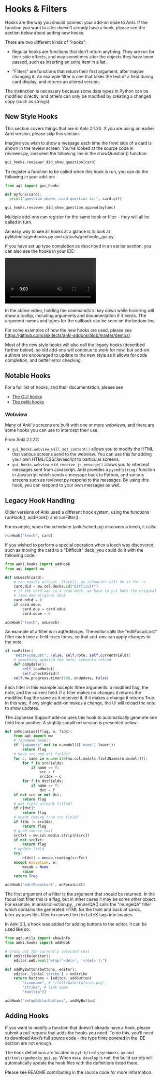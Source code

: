 # Hooks & Filters

Hooks are the way you should connect your add-on code to Anki. If the
function you want to alter doesn’t already have a hook, please see the
section below about adding new hooks.

There are two different kinds of "hooks":

- Regular hooks are functions that don’t return anything. They are run
  for their side effects, and may sometimes alter the objects they
  have been passed, such as inserting an extra item in a list.

- "Filters" are functions that return their first argument, after
  maybe changing it. An example filter is one that takes the text of a
  field during card display, and returns an altered version.

The distinction is necessary because some data types in Python can be
modified directly, and others can only be modified by creating a changed
copy (such as strings).

## New Style Hooks

This section covers things that are in Anki 2.1.20. If you are using an
earlier Anki version, please skip this section.

Imagine you wish to show a message each time the front side of a card is
shown in the review screen. You’ve looked at the source code in
reviewer.py, and seen the following line in the showQuestion() function:

```python
gui_hooks.reviewer_did_show_question(card)
```

To register a function to be called when this hook is run, you can do
the following in your add-on:

```python
from aqt import gui_hooks

def myfunc(card):
  print("question shown, card question is:", card.q())

gui_hooks.reviewer_did_show_question.append(myfunc)
```

Multiple add-ons can register for the same hook or filter - they will
all be called in turn.

An easy way to see all hooks at a glance is to look at
pylib/tools/genhooks.py and qt/tools/genhooks_gui.py.

If you have set up type completion as described in an earlier section,
you can also see the hooks in your IDE:

<video controls autoplay loop muted>
 <source src="img/autocomplete.mp4" type="video/mp4">
</video>

In the above video, holding the command/ctrl key down while hovering
will show a tooltip, including arguments and documentation if it exists.
The argument names and types for the callback can be seen on the bottom
line.

For some examples of how the new hooks are used, please see
<https://github.com/ankitects/anki-addons/blob/master/demos/>.

Most of the new style hooks will also call the legacy hooks (described
further below), so old add-ons will continue to work for now, but add-on authors
are encouraged to update to the new style as it allows for code
completion, and better error checking.

## Notable Hooks

For a full list of hooks, and their documentation, please see

- [The GUI hooks](https://github.com/ankitects/anki/blob/master/qt/tools/genhooks_gui.py)
- [The pylib hooks](https://github.com/ankitects/anki/blob/master/pylib/tools/genhooks.py)

### Webview

Many of Anki's screens are built with one or more webviews, and there are
some hooks you can use to intercept their use.

From Anki 2.1.22:

- `gui_hooks.webview_will_set_content()` allows you to modify the HTML that
  various screens send to the webview. You can use this for adding your own
  HTML/CSS/Javascript to particular screens.
- `gui_hooks.webview_did_receive_js_message()` allows you to intercept
  messages sent from Javascript. Anki provides a `pycmd(string)` function in
  Javascript which sends a message back to Python, and various screens such as
  reviewer.py respond to the messages. By using this hook, you can respond
  to your own messages as well.

## Legacy Hook Handling

Older versions of Anki used a different hook system, using the functions
runHook(), addHook() and runFilter().

For example, when the scheduler (anki/sched.py) discovers a leech, it
calls:

```python
runHook("leech", card)
```

If you wished to perform a special operation when a leech was
discovered, such as moving the card to a "Difficult" deck, you could do
it with the following code:

```python
from anki.hooks import addHook
from aqt import mw

def onLeech(card):
    # can modify without .flush(), as scheduler will do it for us
    card.did = mw.col.decks.id("Difficult")
    # if the card was in a cram deck, we have to put back the original due
    # time and original deck
    card.odid = 0
    if card.odue:
        card.due = card.odue
        card.odue = 0

addHook("leech", onLeech)
```

An example of a filter is in aqt/editor.py. The editor calls the
"editFocusLost" filter each time a field loses focus, so that add-ons
can apply changes to the note:

```python
if runFilter(
    "editFocusLost", False, self.note, self.currentField):
    # something updated the note; schedule reload
    def onUpdate():
        self.loadNote()
        self.checkValid()
    self.mw.progress.timer(100, onUpdate, False)
```

Each filter in this example accepts three arguments: a modified flag,
the note, and the current field. If a filter makes no changes it returns
the modified flag the same as it received it; if it makes a change it
returns True. In this way, if any single add-on makes a change, the UI
will reload the note to show updates.

The Japanese Support add-on uses this hook to automatically generate one
field from another. A slightly simplified version is presented below:

```python
def onFocusLost(flag, n, fidx):
    from aqt import mw
    # japanese model?
    if "japanese" not in n.model()['name'].lower():
        return flag
    # have src and dst fields?
    for c, name in enumerate(mw.col.models.fieldNames(n.model())):
        for f in srcFields:
            if name == f:
                src = f
                srcIdx = c
        for f in dstFields:
            if name == f:
                dst = f
    if not src or not dst:
        return flag
    # dst field already filled?
    if n[dst]:
        return flag
    # event coming from src field?
    if fidx != srcIdx:
        return flag
    # grab source text
    srcTxt = mw.col.media.strip(n[src])
    if not srcTxt:
        return flag
    # update field
    try:
        n[dst] = mecab.reading(srcTxt)
    except Exception, e:
        mecab = None
        raise
    return True

addHook('editFocusLost', onFocusLost)
```

The first argument of a filter is the argument that should be returned.
In the focus lost filter this is a flag, but in other cases it may be
some other object. For example, in anki/collection.py, \_renderQA()
calls the "mungeQA" filter which contains the generated HTML for the
front and back of cards. latex.py uses this filter to convert text in
LaTeX tags into images.

In Anki 2.1, a hook was added for adding buttons to the editor. It can
be used like so:

```python
from aqt.utils import showInfo
from anki.hooks import addHook

# cross out the currently selected text
def onStrike(editor):
    editor.web.eval("wrap('<del>', '</del>');")

def addMyButton(buttons, editor):
    editor._links['strike'] = onStrike
    return buttons + [editor._addButton(
        "iconname", # "/full/path/to/icon.png",
        "strike", # link name
        "tooltip")]

addHook("setupEditorButtons", addMyButton)
```

## Adding Hooks

If you want to modify a function that doesn’t already have a hook,
please submit a pull request that adds the hooks you need. To do this,
you’ll need to download Anki’s full source code - the type hints covered
in the IDE section are not enough.

The hook definitions are located in `pylib/tools/genhooks.py` and
`qt/tools/genhooks_gui.py`. When `make develop` is run, the build scripts will
automatically update the hook files with the definitions listed there.

Please see README.contributing in the source code for more information.
